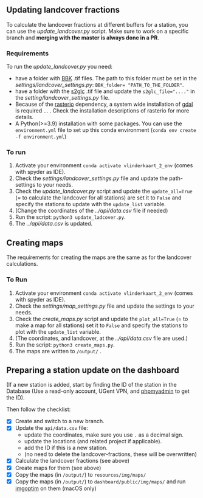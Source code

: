 ## Updating landcover fractions
To calculate the landcover fractions at different buffers for a station, you can use the *update_landcover.py* script. Make sure to work on a specific branch and **merging with the master is always done in a PR**.

### Requirements
To run the *update_landcover.py* you need:
* have a folder with [BBK](https://www.vlaanderen.be/digitaal-vlaanderen/onze-oplossingen/earth-observation-data-science-eodas/remote-sensing-projecten-bij-digitaal-vlaanderen/bodembedekking-en-bodemgebruik-vlaanderen) .tif files. The path to this folder must be set in the *settings/landcover_settings.py*: `BBK_folder= "PATH_TO_THE_FOLDER"`.
* have a folder with the [s2glc](https://s2glc.cbk.waw.pl/) .tif file and update the `s2glc_file="...."` in the *setting/landcover_settings.py* file.
* Because of the [rasterio](https://rasterio.readthedocs.io/en/stable/installation.html) dependency, a system wide installation of [gdal](https://gdal.org/index.html) is required ... . Check the installation descriptions of rasterio for more details.
* A Python(>=3.9) installation with some packages. You can use the `environment.yml` file to set up this conda environment (`conda env create -f environment.yml`)

### To run

1. Activate your environment `conda activate vlinderkaart_2_env` (comes with spyder as IDE).
2. Check the *settings/landcover_settings.py* file and update the path-settings to your needs.
3. Check the *update_landcover.py* script and update the `update_all=True` (= to calculate the landcover for all stations) are set it to `False` and specify the stations to update with the `update_list` variable.
4. (Change the coordinates of the *../api/data.csv* file if needed)
5. Run the script: `python3 update_ladcover.py`.
6. The *../api/data.csv* is updated.
  
## Creating maps
The requirements for creating the maps are the same as for the landcover calculations. 

### To Run
1. Activate your environment `conda activate vlinderkaart_2_env` (comes with spyder as IDE).
2. Check the *settings/map_settings.py* file and update the settings to your needs.
3. Check the *create_maps.py* script and update the `plot_all=True` (= to make a map for all stations) set it to `False` and specify the stations to plot with the `update_list` variable.
4. (The coordinates, and landcover, at the *../api/data.csv* file are used.)
5. Run the script: `python3 create_maps.py`.
6. The maps are written to `/output/` .

## Preparing a station update on the dashboard
(If a new station is added, start by finding the ID of the station in the Database (Use a read-only account, UGent VPN, and [phpmyadmin](https://phpmyadmin.private.ugent.be/) to get the ID).

Then follow the checklist:
- [X] Create and switch to a new branch.
- [X] Update the `api/data.csv` file:
  * update the coordinates, make sure you use `.` as a decimal sign.
  * update the locations (and related project if applicable).
  * add the ID if this is a new station.
  * (no need to delete the landcover-fractions, these will be overwritten)
- [X] Calculate the landcover fractions (see above)
- [X] Create maps for them (see above)
- [X] Copy the maps (in `/output/`) to `resources/img/maps/`
- [X] Copy the maps (in `/output/`) to `dashboard/public/img/maps/` and run [imgoptim](https://github.com/JamieMason/ImageOptim-CLI) on them (macOS only)
